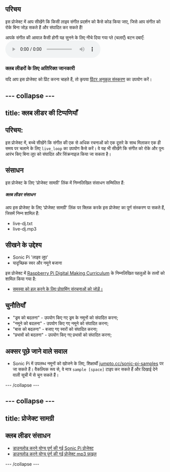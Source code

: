 ## परिचय

इस प्रोजेक्ट में आप सीखेंगे कि किसी लाइव संगीत प्रदर्शन को कैसे कोड किया जाए, जिसे आप संगीत को रोके बिना जोड़ सकते हैं और संपादित कर सकते हैं!

<div id="audio-preview" class="pdf-hidden">
  आपके संगीत की आवाज़ कैसी होगी यह सुनने के लिए नीचे दिया गया प्ले (चलाएँ) बटन दबाएँ: <audio controls preload> <source src="resources/live-dj.mp3" type="audio/mpeg"> आपका ब्राउज़र <code>audio</code> तत्व का समर्थन नहीं करता है। </audio>
</div>

### क्लब लीडरों के लिए अतिरिक्त जानकारी

यदि आप इस प्रोजेक्ट को प्रिंट करना चाहते हैं, तो कृपया [प्रिंटर अनुकूल संस्करण](https://projects.raspberrypi.org/hi-IN/projects/live-dj/print) का उपयोग करें।

--- collapse ---
---
title: क्लब लीडर की टिप्पणियाँ
---

## परिचय:

इस प्रोजेक्ट में, बच्चे सीखेंगे कि संगीत की एक से अधिक रचनाओं को एक दूसरे के साथ मिलाकर एक ही समय पर चलाने के लिए `live_loop` का उपयोग कैसे करें। वे यह भी सीखेंगे कि संगीत को रोके और पुनः आरंभ किए बिना लूप को संपादित और सिंक्रनाइज़ किया जा सकता है।

## संसाधन

इस प्रोजेक्ट के लिए 'प्रोजेक्ट सामग्री' लिंक में निम्नलिखित संसाधन सम्मिलित हैं:

##### क्लब लीडर संसाधन

आप इस प्रोजेक्ट के लिए 'प्रोजेक्ट सामग्री' लिंक पर क्लिक करके इस प्रोजेक्ट का पूर्ण संस्करण पा सकते हैं, जिसमें निम्न शामिल हैं:

* live-dj.txt
* live-dj.mp3

## सीखने के उद्देश्य

* Sonic Pi 'लाइव लूप'
* यादृच्छिक स्वर और नमूने बजाना

इस प्रोजेक्ट में [Raspberry Pi Digital Making Curriculum](http://rpf.io/curriculum) के निम्नलिखित पहलुओं के तत्वों को शामिल किया गया है:

* [समस्या को हल करने के लिए प्रोग्रामिंग संरचनाओं को जोड़ें।](https://www.raspberrypi.org/curriculum/programming/builder)

## चुनौतियाँ

* "ड्रम को बदलना" - उपयोग किए गए ड्रम के नमूनों को संपादित करना;
* "नमूने को बदलना" - उपयोग किए गए नमूने को संपादित करना;
* "बास को बदलना" - बजाए गए स्वरों को संपादित करना;
* "प्रभावों को बदलना" - उपयोग किए गए प्रभावों को संपादित करना;

## अक्सर पूछे जाने वाले सवाल

* Sonic Pi में उपलब्ध नमूनों को खोजने के लिए, शिक्षार्थी [jumpto.cc/sonic-pi-samples](http://jumpto.cc/sonic-pi-samples) पर जा सकते हैं। वैकल्पिक रूप से, वे मात्र `sample [space]` टाइप कर सकते हैं और दिखाई देने वाली सूची में से चुन सकते हैं।

--- /collapse ---

--- collapse ---
---
title: प्रोजेक्ट सामग्री
---

## क्लब लीडर संसाधन

* [डाउनलोड करने योग्य पूर्ण की गई Sonic Pi प्रोजेक्ट](resources/live-dj.txt)
* [डाउनलोड करने योग्य पूर्ण की गई प्रोजेक्ट mp3 फ़ाइल](resources/live-dj.mp3)

--- /collapse ---